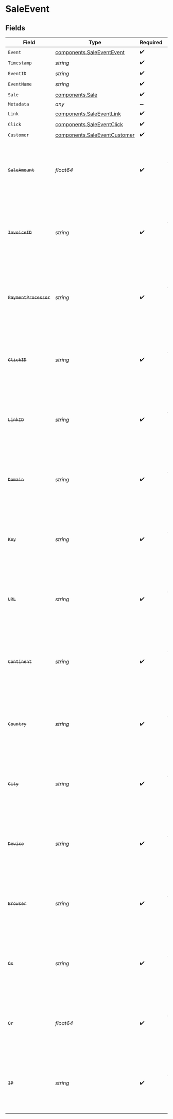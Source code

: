 # SaleEvent


## Fields

| Field                                                                                                                                                                     | Type                                                                                                                                                                      | Required                                                                                                                                                                  | Description                                                                                                                                                               |
| ------------------------------------------------------------------------------------------------------------------------------------------------------------------------- | ------------------------------------------------------------------------------------------------------------------------------------------------------------------------- | ------------------------------------------------------------------------------------------------------------------------------------------------------------------------- | ------------------------------------------------------------------------------------------------------------------------------------------------------------------------- |
| `Event`                                                                                                                                                                   | [components.SaleEventEvent](../../models/components/saleeventevent.md)                                                                                                    | :heavy_check_mark:                                                                                                                                                        | N/A                                                                                                                                                                       |
| `Timestamp`                                                                                                                                                               | *string*                                                                                                                                                                  | :heavy_check_mark:                                                                                                                                                        | N/A                                                                                                                                                                       |
| `EventID`                                                                                                                                                                 | *string*                                                                                                                                                                  | :heavy_check_mark:                                                                                                                                                        | N/A                                                                                                                                                                       |
| `EventName`                                                                                                                                                               | *string*                                                                                                                                                                  | :heavy_check_mark:                                                                                                                                                        | N/A                                                                                                                                                                       |
| `Sale`                                                                                                                                                                    | [components.Sale](../../models/components/sale.md)                                                                                                                        | :heavy_check_mark:                                                                                                                                                        | N/A                                                                                                                                                                       |
| `Metadata`                                                                                                                                                                | *any*                                                                                                                                                                     | :heavy_minus_sign:                                                                                                                                                        | N/A                                                                                                                                                                       |
| `Link`                                                                                                                                                                    | [components.SaleEventLink](../../models/components/saleeventlink.md)                                                                                                      | :heavy_check_mark:                                                                                                                                                        | N/A                                                                                                                                                                       |
| `Click`                                                                                                                                                                   | [components.SaleEventClick](../../models/components/saleeventclick.md)                                                                                                    | :heavy_check_mark:                                                                                                                                                        | N/A                                                                                                                                                                       |
| `Customer`                                                                                                                                                                | [components.SaleEventCustomer](../../models/components/saleeventcustomer.md)                                                                                              | :heavy_check_mark:                                                                                                                                                        | N/A                                                                                                                                                                       |
| ~~`SaleAmount`~~                                                                                                                                                          | *float64*                                                                                                                                                                 | :heavy_check_mark:                                                                                                                                                        | : warning: ** DEPRECATED **: This will be removed in a future release, please migrate away from it as soon as possible.<br/><br/>Deprecated: Use `sale.amount` instead.   |
| ~~`InvoiceID`~~                                                                                                                                                           | *string*                                                                                                                                                                  | :heavy_check_mark:                                                                                                                                                        | : warning: ** DEPRECATED **: This will be removed in a future release, please migrate away from it as soon as possible.<br/><br/>Deprecated: Use `sale.invoiceId` instead. |
| ~~`PaymentProcessor`~~                                                                                                                                                    | *string*                                                                                                                                                                  | :heavy_check_mark:                                                                                                                                                        | : warning: ** DEPRECATED **: This will be removed in a future release, please migrate away from it as soon as possible.<br/><br/>Deprecated: Use `sale.paymentProcessor` instead. |
| ~~`ClickID`~~                                                                                                                                                             | *string*                                                                                                                                                                  | :heavy_check_mark:                                                                                                                                                        | : warning: ** DEPRECATED **: This will be removed in a future release, please migrate away from it as soon as possible.<br/><br/>Deprecated: Use `click.id` instead.      |
| ~~`LinkID`~~                                                                                                                                                              | *string*                                                                                                                                                                  | :heavy_check_mark:                                                                                                                                                        | : warning: ** DEPRECATED **: This will be removed in a future release, please migrate away from it as soon as possible.<br/><br/>Deprecated: Use `link.id` instead.       |
| ~~`Domain`~~                                                                                                                                                              | *string*                                                                                                                                                                  | :heavy_check_mark:                                                                                                                                                        | : warning: ** DEPRECATED **: This will be removed in a future release, please migrate away from it as soon as possible.<br/><br/>Deprecated: Use `link.domain` instead.   |
| ~~`Key`~~                                                                                                                                                                 | *string*                                                                                                                                                                  | :heavy_check_mark:                                                                                                                                                        | : warning: ** DEPRECATED **: This will be removed in a future release, please migrate away from it as soon as possible.<br/><br/>Deprecated: Use `link.key` instead.      |
| ~~`URL`~~                                                                                                                                                                 | *string*                                                                                                                                                                  | :heavy_check_mark:                                                                                                                                                        | : warning: ** DEPRECATED **: This will be removed in a future release, please migrate away from it as soon as possible.<br/><br/>Deprecated: Use `click.url` instead.     |
| ~~`Continent`~~                                                                                                                                                           | *string*                                                                                                                                                                  | :heavy_check_mark:                                                                                                                                                        | : warning: ** DEPRECATED **: This will be removed in a future release, please migrate away from it as soon as possible.<br/><br/>Deprecated: Use `click.continent` instead. |
| ~~`Country`~~                                                                                                                                                             | *string*                                                                                                                                                                  | :heavy_check_mark:                                                                                                                                                        | : warning: ** DEPRECATED **: This will be removed in a future release, please migrate away from it as soon as possible.<br/><br/>Deprecated: Use `click.country` instead. |
| ~~`City`~~                                                                                                                                                                | *string*                                                                                                                                                                  | :heavy_check_mark:                                                                                                                                                        | : warning: ** DEPRECATED **: This will be removed in a future release, please migrate away from it as soon as possible.<br/><br/>Deprecated: Use `click.city` instead.    |
| ~~`Device`~~                                                                                                                                                              | *string*                                                                                                                                                                  | :heavy_check_mark:                                                                                                                                                        | : warning: ** DEPRECATED **: This will be removed in a future release, please migrate away from it as soon as possible.<br/><br/>Deprecated: Use `click.device` instead.  |
| ~~`Browser`~~                                                                                                                                                             | *string*                                                                                                                                                                  | :heavy_check_mark:                                                                                                                                                        | : warning: ** DEPRECATED **: This will be removed in a future release, please migrate away from it as soon as possible.<br/><br/>Deprecated: Use `click.browser` instead. |
| ~~`Os`~~                                                                                                                                                                  | *string*                                                                                                                                                                  | :heavy_check_mark:                                                                                                                                                        | : warning: ** DEPRECATED **: This will be removed in a future release, please migrate away from it as soon as possible.<br/><br/>Deprecated: Use `click.os` instead.      |
| ~~`Qr`~~                                                                                                                                                                  | *float64*                                                                                                                                                                 | :heavy_check_mark:                                                                                                                                                        | : warning: ** DEPRECATED **: This will be removed in a future release, please migrate away from it as soon as possible.<br/><br/>Deprecated: Use `click.qr` instead.      |
| ~~`IP`~~                                                                                                                                                                  | *string*                                                                                                                                                                  | :heavy_check_mark:                                                                                                                                                        | : warning: ** DEPRECATED **: This will be removed in a future release, please migrate away from it as soon as possible.<br/><br/>Deprecated: Use `click.ip` instead.      |